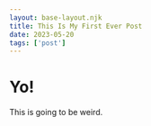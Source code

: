 ```yaml
---
layout: base-layout.njk 
title: This Is My First Ever Post
date: 2023-05-20
tags: ['post']
---
```

# Yo!

This is going to be weird.
